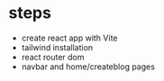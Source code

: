 # steps
- create react app with Vite
- tailwind installation
- react router dom
- navbar and home/createblog pages